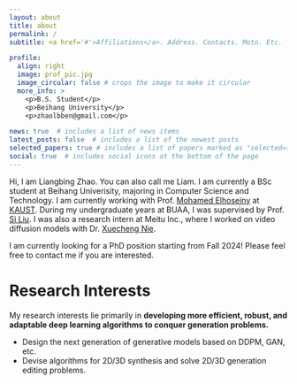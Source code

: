 ```yaml
---
layout: about
title: about
permalink: /
subtitle: <a href='#'>Affiliations</a>. Address. Contacts. Moto. Etc.

profile:
  align: right
  image: prof_pic.jpg
  image_circular: false # crops the image to make it circular
  more_info: >
    <p>B.S. Student</p>
    <p>Beihang University</p>
    <p>zhaolbben@gmail.com</p>

news: true  # includes a list of news items
latest_posts: false  # includes a list of the newest posts
selected_papers: true # includes a list of papers marked as "selected={true}"
social: true  # includes social icons at the bottom of the page
---
```


Hi, I am Liangbing Zhao. You can also call me Liam. I am currently a BSc student at Beihang Univerisity, majoring in Computer Science and Technology. I am currently working with Prof. [Mohamed Elhoseiny](https://www.mohamed-elhoseiny.com/) at [KAUST](https://www.kaust.edu.sa/en/). During my undergraduate years at BUAA, I was supervised by Prof. [Si Liu](https://colalab.net/). I was also a research intern at Meitu Inc., where I worked on video diffusion models with Dr. [Xuecheng Nie](https://niexc.github.io/).

I am currently looking for a PhD position starting from Fall 2024! Please feel free to contact me if you are interested.

Research Interests
======
My research interests lie primarily in **developing more efficient, robust, and adaptable deep learning algorithms to conquer generation problems.**
- Design the next generation of generative models based on DDPM, GAN, etc.
- Devise algorithms for 2D/3D synthesis and solve 2D/3D generation editing problems.
